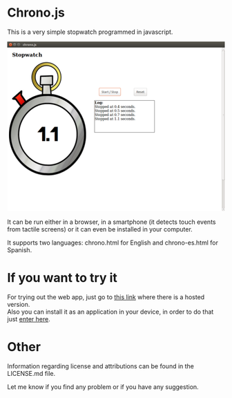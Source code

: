 # Chrono.js

This is a very simple stopwatch programmed in javascript.  

![Screenshot](screenshot.png)

It can be run either in a browser, in a smartphone (it detects touch events from tactile screens) or it can even be installed in your computer.  

It supports two languages: chrono.html for English and chrono-es.html for Spanish.

# If you want to try it
For trying out the web app, just go to [this link](http://akronix.github.io/chrono.js/index.html) where there is a hosted version.  
Also you can install it as an application in your device, in order to do that just [enter here](http://akronix.github.io/chrono.js/install/index.html).

# Other
Information regarding license and attributions can be found in the LICENSE.md file.

Let me know if you find any problem or if you have any suggestion.
